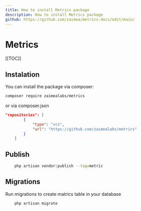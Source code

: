 ```yaml
---
title: How to install Metrics package
description: How to install Metrics package
github: https://github.com/zaimea/metrics-docs/edit/main/
---
```


# Metrics

[[TOC]]

## Instalation

You can install the package via composer:

```bash
composer require zaimealabs/metrics
```

or via composer.json

```json
"repositories": [
        {
            "type": "vcs",
            "url": "https://github.com/zaimealabs/metrics"
        }
    ]
```


## Publish

```bash
    php artisan vendor:publish --tag=metric
```

## Migrations

Run migrations to create matrics table in your database
```bash
    php artisan migrate
```
